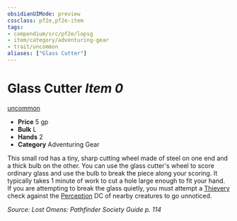 ```yaml
---
obsidianUIMode: preview
cssclass: pf2e,pf2e-item
tags:
- compendium/src/pf2e/lopsg
- item/category/adventuring-gear
- trait/uncommon
aliases: ["Glass Cutter"]
---
```

# Glass Cutter *Item 0*  
[uncommon](../../../Rules/traits/uncommon.md)  

- **Price** 5 gp
- **Bulk** L
- **Hands** 2
- **Category** Adventuring Gear

This small rod has a tiny, sharp cutting wheel made of steel on one end and a thick bulb on the other. You can use the glass cutter's wheel to score ordinary glass and use the bulb to break the piece along your scoring. It typically takes 1 minute of work to cut a hole large enough to fit your hand. If you are attempting to break the glass quietly, you must attempt a [Thievery](../../skills.md#Thievery) check against the [Perception](../../skills.md#Perception) DC of nearby creatures to go unnoticed.

*Source: Lost Omens: Pathfinder Society Guide p. 114*